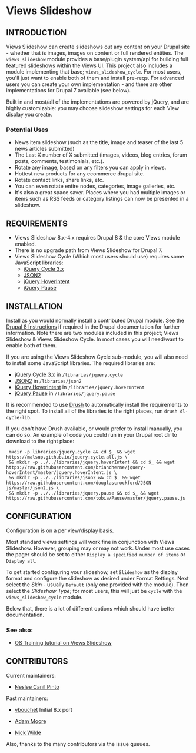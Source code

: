 # Views Slideshow
## INTRODUCTION

Views Slideshow can create slideshows out any content on your Drupal site -
whether that is images, images on content or full rendered entities. The 
`views_slideshow` module provides a base/plugin system/api for building full
featured slideshows within the Views UI. This project also includes a module
implementing that base; `views_slideshow_cycle`. For most users, you'll just
want to enable both of them and install pre-reqs. For advanced users you can
create your own implementation - and there are other implementations for Drupal
7 available (see below).

Built in and most/all of the implementations are powered by jQuery, and are
highly customizable: you may choose slideshow settings for each View display
you create.

### Potential Uses
* News item slideshow (such as the title, image and teaser of the last 5 news
  articles submitted)
* The Last X number of X submitted (images, videos, blog entries, forum posts,
  comments, testimonials, etc.).
* Rotate any image, based on any filters you can apply in views.
* Hottest new products for any ecommerce drupal site.
* Rotate contact links, share links, etc.
* You can even rotate entire nodes, categories, image galleries, etc.
* It's also a great space saver. Places where you had multiple images or items
  such as RSS feeds or category listings can now be presented in a slideshow.

## REQUIREMENTS

* Views Slideshow 8.x-4.x requires Drupal 8 & the core Views module enabled.
* There is no upgrade path from Views Slideshow for Drupal 7.
* Views Slideshow Cycle (Which most users should use) requires some JavaScript
  libraries:
  * [jQuery Cycle 3.x](https://github.com/malsup/cycle)
  * [JSON2](https://github.com/douglascrockford/JSON-js)
  * [jQuery HoverIntent](https://github.com/briancherne/jquery-hoverIntent)
  * [jQuery Pause](https://github.com/tobia/Pause)

## INSTALLATION
Install as you would normally install a contributed Drupal module. See the
[Drupal 8 Instructions](https://drupal.org/documentation/install/modules-themes/modules-8)
if required in the Drupal documentation for further information. Note there are
two modules included in this project; Views Slideshow & Views Slideshow Cycle.
In most cases you will need/want to enable both of them.

If you are using the Views Slideshow Cycle sub-module, you will also need to
install some JavaScript libraries. The required libraries are:

* [jQuery Cycle 3.x](https://github.com/malsup/cycle) in 
  `/libraries/jquery.cycle`
* [JSON2](https://github.com/douglascrockford/JSON-js) in `/libraries/json2`
* [jQuery HoverIntent](https://github.com/briancherne/jquery-hoverIntent)
  in `/libraries/jquery.hoverIntent`
* [jQuery Pause](https://github.com/tobia/Pause) in `/libraries/jquery.pause`

It is recommended to use [Drush](https://drush.org) to automatically install
the requirements to the right spot. To install all of the libraries to the
right places, run `drush dl-cycle-lib`.

If you don't have Drush available, or would prefer to install manually, you can
do so. An example of code you could run in your Drupal root dir to download to
the right place:
```
 mkdir -p libraries/jquery.cycle && cd $_ && wget https://malsup.github.io/jquery.cycle.all.js \
 && mkdir -p ../../libraries/jquery.hoverIntent && cd $_ && wget https://raw.githubusercontent.com/briancherne/jquery-hoverIntent/master/jquery.hoverIntent.js \
 && mkdir -p ../../libraries/json2 && cd $_ && wget https://raw.githubusercontent.com/douglascrockford/JSON-js/master/json2.js \
 && mkdir -p ../../libraries/jquery.pause && cd $_ && wget https://raw.githubusercontent.com/tobia/Pause/master/jquery.pause.js
```

## CONFIGURATION
Configuration is on a per view/display basis. 

Most standard views settings will work fine in conjunction with Views Slideshow.
However, grouping may or may not work. Under most use cases the pager should be
set to either `Display a specified number of items` or `Display all`.

To get started configuring your slideshow, set `Slideshow` as the display
format and configure the slideshow as desired under Format Settings. Next
select the *Skin* - usually `Default` (only one provided with the module).
Then select the *Slideshow Type*; for most users, this will just be `cycle`
with the `views_slideshow_cycle` module.

Below that, there is a lot of different options which should have better
documentation.

### See also:

* [OS Training tutorial on Views Slideshow](https://www.ostraining.com/blog/drupal/drupal-8-slideshows)


## CONTRIBUTORS

Current maintainers:

  * [Neslee Canil Pinto](https://www.drupal.org/u/neslee-canil-pinto)

Past maintainers: 

  * [vbouchet](https://www.drupal.org/u/vbouchet) Initial 8.x port
  
  * [Adam Moore](https://www.drupal.org/u/redndahead)
   
  * [Nick Wilde](https://www.drupal.org/u/nickwilde)
  
 Also, thanks to the many contributors via the issue queues.
